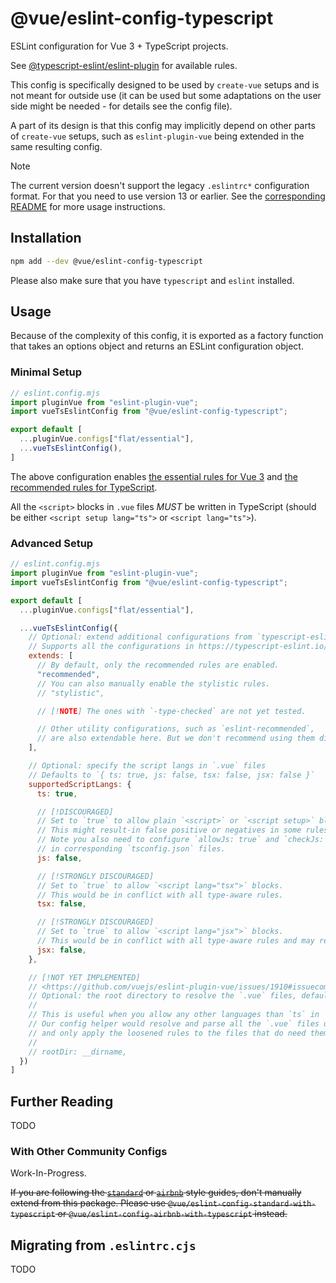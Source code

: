 # @vue/eslint-config-typescript

ESLint configuration for Vue 3 + TypeScript projects.

See [@typescript-eslint/eslint-plugin](https://typescript-eslint.io/rules/) for available rules.

This config is specifically designed to be used by `create-vue` setups
and is not meant for outside use (it can be used but some adaptations
on the user side might be needed - for details see the config file).

A part of its design is that this config may implicitly depend on
other parts of `create-vue` setups, such as `eslint-plugin-vue` being
extended in the same resulting config.

> [!NOTE]
> The current version doesn't support the legacy `.eslintrc*` configuration format. For that you need to use version 13 or earlier. See the [corresponding README](https://www.npmjs.com/package/@vue/eslint-config-typescript/v/legacy-eslintrc) for more usage instructions.

## Installation

```sh
npm add --dev @vue/eslint-config-typescript
```

Please also make sure that you have `typescript` and `eslint` installed.

## Usage

Because of the complexity of this config, it is exported as a factory function that takes an options object and returns an ESLint configuration object.

### Minimal Setup

```js
// eslint.config.mjs
import pluginVue from "eslint-plugin-vue";
import vueTsEslintConfig from "@vue/eslint-config-typescript";

export default [
  ...pluginVue.configs["flat/essential"],
  ...vueTsEslintConfig(),
]
```

The above configuration enables [the essential rules for Vue 3](https://eslint.vuejs.org/rules/#priority-a-essential-error-prevention) and [the recommended rules for TypeScript](https://typescript-eslint.io/rules/?=recommended).

All the `<script>` blocks in `.vue` files *MUST* be written in TypeScript (should be either `<script setup lang="ts">` or `<script lang="ts">`).

### Advanced Setup

```js
// eslint.config.mjs
import pluginVue from "eslint-plugin-vue";
import vueTsEslintConfig from "@vue/eslint-config-typescript";

export default [
  ...pluginVue.configs["flat/essential"],

  ...vueTsEslintConfig({
    // Optional: extend additional configurations from `typescript-eslint`.
    // Supports all the configurations in https://typescript-eslint.io/users/configs#recommended-configurations
    extends: [
      // By default, only the recommended rules are enabled.
      "recommended",
      // You can also manually enable the stylistic rules.
      // "stylistic",

      // [!NOTE] The ones with `-type-checked` are not yet tested.

      // Other utility configurations, such as `eslint-recommended`,
      // are also extendable here. But we don't recommend using them directly.
    ],

    // Optional: specify the script langs in `.vue` files
    // Defaults to `{ ts: true, js: false, tsx: false, jsx: false }`
    supportedScriptLangs: {
      ts: true,

      // [!DISCOURAGED]
      // Set to `true` to allow plain `<script>` or `<script setup>` blocks.
      // This might result-in false positive or negatives in some rules for `.vue` files.
      // Note you also need to configure `allowJs: true` and `checkJs: true`
      // in corresponding `tsconfig.json` files.
      js: false,

      // [!STRONGLY DISCOURAGED]
      // Set to `true` to allow `<script lang="tsx">` blocks.
      // This would be in conflict with all type-aware rules.
      tsx: false,

      // [!STRONGLY DISCOURAGED]
      // Set to `true` to allow `<script lang="jsx">` blocks.
      // This would be in conflict with all type-aware rules and may result in false positives.
      jsx: false,
    },

    // [!NOT YET IMPLEMENTED]
    // <https://github.com/vuejs/eslint-plugin-vue/issues/1910#issuecomment-1819993961>
    // Optional: the root directory to resolve the `.vue` files, defaults to `process.cwd()`.
    // 
    // This is useful when you allow any other languages than `ts` in `.vue` files.
    // Our config helper would resolve and parse all the `.vue` files under `rootDir`,
    // and only apply the loosened rules to the files that do need them.
    // 
    // rootDir: __dirname,
  })
]
```

## Further Reading

TODO

### With Other Community Configs

Work-In-Progress.

~~If you are following the [`standard`](https://standardjs.com/) or [`airbnb`](https://github.com/airbnb/javascript/) style guides, don't manually extend from this package. Please use `@vue/eslint-config-standard-with-typescript` or `@vue/eslint-config-airbnb-with-typescript` instead.~~

## Migrating from `.eslintrc.cjs`

TODO
